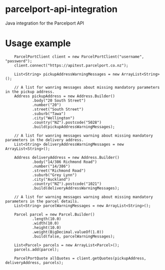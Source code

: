 # parcelport-api-integration
Java integration for the Parcelport API

# Usage example

		ParcelPortClient client = new ParcelPortClient("username", "password");
		client.connect("https://apitest.parcelport.co.nz");
		
		List<String> pickupAddressWarningMessages = new ArrayList<String>();
		
		// A list for wanring messages about missing mandatory parameters in the pickup address.
		Address pickupAddress = new Address.Builder()
				.body("20 South Street")
				.number("20")
				.street("South Street")
				.suburb("Tawa")
				.city("Wellington")
				.country("NZ").postcode("5028")
				.build(pickupAddressWarningMessages);
		
		// A list for wanring messages warning about missing mandatory parameters in the delivery address.
		List<String> deliveryAddressWarningMessages = new ArrayList<String>();
		
		Address deliveryAddress = new Address.Builder()
				.body("14/386 Richmond Road")
				.number("14/386")
				.street("Richmond Road")
				.suburb("Grey Lynn")
				.city("Auckland")
				.country("NZ").postcode("1021")
				.build(deliveryAddressWarningMessages);
		
		// A list for warning messages warning about missing mandatory parameters in the parcel details.
		List<String> parcelWarningMessages = new ArrayList<String>();
		
		Parcel parcel = new Parcel.Builder()
				.length(10.0)
				.width(10.0)
				.height(10.0)
				.weight(BigDecimal.valueOf(1.0))
				.build(false, parcelWarningMessages);
		
		List<Parcel> parcels = new ArrayList<Parcel>();
		parcels.add(parcel);
		
		ParcelPortQuote allQuotes = client.getQuotes(pickupAddress, deliveryAddress, parcels);
